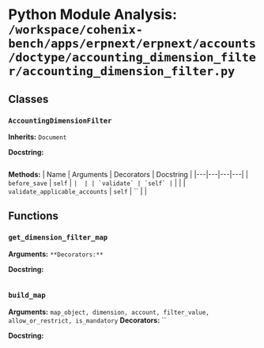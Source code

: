 # Python Module Analysis: `/workspace/cohenix-bench/apps/erpnext/erpnext/accounts/doctype/accounting_dimension_filter/accounting_dimension_filter.py`

## Classes

### `AccountingDimensionFilter`
**Inherits:** `Document`


**Docstring:**
```

```

**Methods:**
| Name | Arguments | Decorators | Docstring |
|---|---|---|---|
| `before_save` | `self` | `` |  |
| `validate` | `self` | `` |  |
| `validate_applicable_accounts` | `self` | `` |  |





## Functions

### `get_dimension_filter_map`
**Arguments:** ``
**Decorators:** ``

**Docstring:**
```

```
### `build_map`
**Arguments:** `map_object, dimension, account, filter_value, allow_or_restrict, is_mandatory`
**Decorators:** ``

**Docstring:**
```

```


